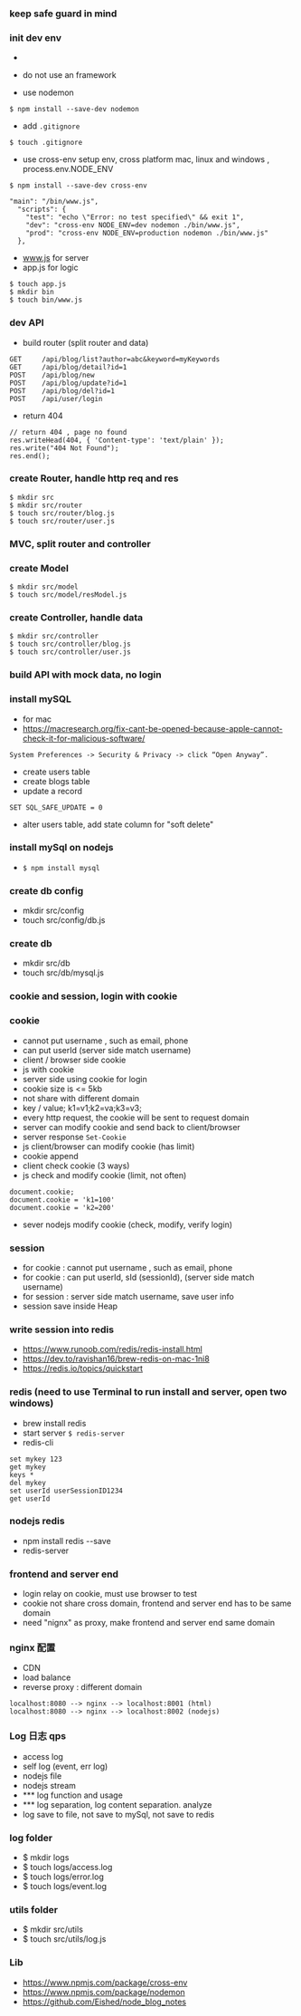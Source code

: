 ### keep safe guard in mind

### init dev env

- ```npm init -y'

  ```

- do not use an framework
- use nodemon

```
$ npm install --save-dev nodemon
```

- add `.gitignore`

```
$ touch .gitignore
```

- use cross-env setup env, cross platform mac, linux and windows , process.env.NODE_ENV

```
$ npm install --save-dev cross-env
```

```
"main": "/bin/www.js",
  "scripts": {
    "test": "echo \"Error: no test specified\" && exit 1",
    "dev": "cross-env NODE_ENV=dev nodemon ./bin/www.js",
    "prod": "cross-env NODE_ENV=production nodemon ./bin/www.js"
  },
```

- www.js for server
- app.js for logic

```
$ touch app.js
$ mkdir bin
$ touch bin/www.js
```

### dev API

- build router (split router and data)

```
GET     /api/blog/list?author=abc&keyword=myKeywords
GET     /api/blog/detail?id=1
POST    /api/blog/new
POST    /api/blog/update?id=1
POST    /api/blog/del?id=1
POST    /api/user/login
```

- return 404

```
// return 404 , page no found
res.writeHead(404, { 'Content-type': 'text/plain' });
res.write("404 Not Found");
res.end();
```

### create Router, handle http req and res

```
$ mkdir src
$ mkdir src/router
$ touch src/router/blog.js
$ touch src/router/user.js
```

### MVC, split router and controller

### create Model

```
$ mkdir src/model
$ touch src/model/resModel.js
```

### create Controller, handle data

```
$ mkdir src/controller
$ touch src/controller/blog.js
$ touch src/controller/user.js
```

### build API with mock data, no login

### install mySQL

- for mac
- https://macresearch.org/fix-cant-be-opened-because-apple-cannot-check-it-for-malicious-software/

```
System Preferences -> Security & Privacy -> click “Open Anyway”.
```

- create users table
- create blogs table
- update a record

```
SET SQL_SAFE_UPDATE = 0
```

- alter users table, add state column for "soft delete"

### install mySql on nodejs

- `$ npm install mysql`

### create db config

- mkdir src/config
- touch src/config/db.js

### create db

- mkdir src/db
- touch src/db/mysql.js

### cookie and session, login with cookie

### cookie

- cannot put username , such as email, phone
- can put userId (server side match username)
- client / browser side cookie
- js with cookie
- server side using cookie for login
- cookie size is <= 5kb
- not share with different domain
- key / value; k1=v1;k2=va;k3=v3;
- every http request, the cookie will be sent to request domain
- server can modify cookie and send back to client/browser
- server response `Set-Cookie`
- js client/browser can modify cookie (has limit)
- cookie append
- client check cookie (3 ways)
- js check and modify cookie (limit, not often)

```
document.cookie;
document.cookie = 'k1=100'
document.cookie = 'k2=200'
```

- sever nodejs modify cookie (check, modify, verify login)

### session

- for cookie : cannot put username , such as email, phone
- for cookie : can put userId, sId (sessionId), (server side match username)
- for session : server side match username, save user info
- session save inside Heap

### write session into redis

- https://www.runoob.com/redis/redis-install.html
- https://dev.to/ravishan16/brew-redis-on-mac-1ni8
- https://redis.io/topics/quickstart

### redis (need to use Terminal to run install and server, open two windows)

- brew install redis
- start server ```$ redis-server```
- redis-cli

```
set mykey 123
get mykey
keys *
del mykey
set userId userSessionID1234
get userId
```
### nodejs redis
- npm install redis --save
- redis-server

### frontend and server end

- login relay on cookie, must use browser to test
- cookie not share cross domain, frontend and server end has to be same domain
- need "nignx" as proxy, make frontend and server end same domain

### nginx 配置

- CDN
- load balance
- reverse proxy : different domain

```
localhost:8080 --> nginx --> localhost:8001 (html)
localhost:8080 --> nginx --> localhost:8002 (nodejs)
```

### Log 日志 qps

- access log
- self log (event, err log)
- nodejs file
- nodejs stream
- \*\*\* log function and usage
- \*\*\* log separation, log content separation. analyze
- log save to file, not save to mySql, not save to redis

### log folder

- \$ mkdir logs
- \$ touch logs/access.log
- \$ touch logs/error.log
- \$ touch logs/event.log

### utils folder

- $ mkdir src/utils
- \$ touch src/utils/log.js

### Lib

- https://www.npmjs.com/package/cross-env
- https://www.npmjs.com/package/nodemon
- https://github.com/Eished/node_blog_notes
